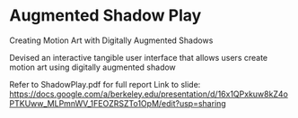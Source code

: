 # Augmented Shadow Play
Creating Motion Art with Digitally Augmented Shadows

Devised an interactive tangible user interface that allows users create motion art using digitally augmented shadow

Refer to ShadowPlay.pdf for full report
Link to slide: https://docs.google.com/a/berkeley.edu/presentation/d/16x1QPxkuw8kZ4oPTKUww_MLPmnWV_1FEOZRSZTo1OpM/edit?usp=sharing
